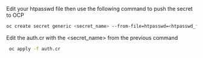 Edit your htpasswd file then use the following command to push the secret to OCP

```sh
oc create secret generic <secret_name> --from-file=htpasswd=<htpasswd_file> -n openshift-config
```

Edit the auth.cr with the <secret_name> from the previous command
```sh
 oc apply -f auth.cr
```
